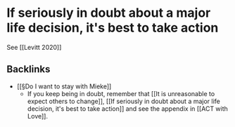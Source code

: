 # If seriously in doubt about a major life decision, it's best to take action
See [[Levitt 2020]]

## Backlinks
* [[§Do I want to stay with Mieke]]
	* If you keep being in doubt, remember that [[It is unreasonable to expect others to change]], [[If seriously in doubt about a major life decision, it's best to take action]] and see the appendix in [[ACT with Love]].

<!-- #Life -->

<!-- {BearID:0F689DA8-011E-497E-9014-D4CA078156C0-15756-00001303BDA9E0FE} -->
